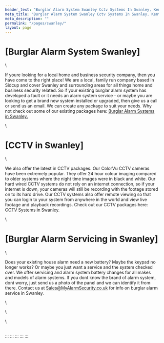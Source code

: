 ```yaml
---
header_text: "Burglar Alarm System Swanley Cctv Systems In Swanley, Kent"
meta_title: "Burglar Alarm System Swanley Cctv Systems In Swanley, Kent"
meta_description: ""
permalink: "/pages/swanley/"
layout: page
---
```


# [Burglar Alarm System Swanley] 

\

If youre looking for a local home and business security company, then you have come to the right place! We are a local, family run company based in Sidcup and cover Swanley and surrounding areas for all things home and business security related. So if your existing burglar alarm system has developed a fault or it needs an alarm system service - or maybe you are looking to get a brand new system installed or upgraded, then give us a call or send us an email. We can create any package to suit your needs. Why not check out some of our existing packages here: [Burglar Alarm Systems in Swanley.](../categories/burglar-alarms.php.html)

\

# [CCTV in Swanley] 

\

We also offer the latest in CCTV packages. Our ColorVu CCTV cameras have been extremely popular. They offer 24 hour colour imaging compared to older systems where the night time images were in black and white. Our hard wired CCTV systems do not rely on an internet connection, so if your internet is down, your cameras will still be recording with the footage stored on to its hard drive. Our CCTV systems also offer remote viewing so that you can login to your system from anywhere in the world and view live footage and playback recordings. Check out our CCTV packages here: [CCTV Systems in Swanley.](../categories/cctv.php.html)

\

# [Burglar Alarm Servicing in Swanley] 

\

Does your existing house alarm need a new battery? Maybe the keypad no longer works? Or maybe you just want a service and the system checked over. We offer servicing and alarm system battery changes for all makes and models of alarm systems. If you dont know the brand of alarm system, dont worry, just send us a photo of the panel and we can identify it from there. Contact us at <Sales@MyAlarmSecurity.co.uk> for info on burglar alarm service in Swanley.

\

\

\

\
:::
:::
:::
:::
:::